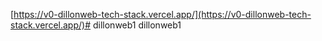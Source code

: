[https://v0-dillonweb-tech-stack.vercel.app/](https://v0-dillonweb-tech-stack.vercel.app/)# dillonweb1
dillonweb1
